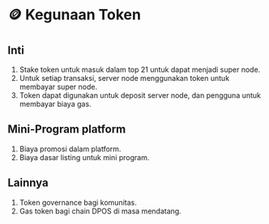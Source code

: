 # 🪙 Kegunaan Token

## Inti

1. Stake token untuk masuk dalam top 21 untuk dapat menjadi super node.
2. Untuk setiap transaksi, server node menggunakan token untuk membayar super node.
3. Token dapat digunakan untuk deposit server node, dan pengguna untuk membayar biaya gas.

## Mini-Program platform

1. Biaya promosi dalam platform.
2. Biaya dasar listing untuk mini program.

## Lainnya

1. Token governance bagi komunitas.
2. Gas token bagi chain DPOS di masa mendatang.
